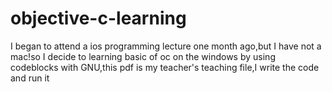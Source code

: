 # objective-c-learning
I began to attend a ios programming lecture one month ago,but I have not a mac!so I decide to learning basic of oc on the windows by using codeblocks with GNU,this pdf is my teacher's teaching file,I write the code and run it